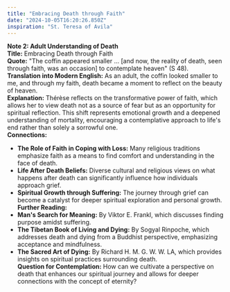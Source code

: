 ```yaml
---
title: "Embracing Death through Faith"
date: "2024-10-05T16:20:26.850Z"
inspiration: "St. Teresa of Avila"
---
```


**Note 2: Adult Understanding of Death**  
**Title:** Embracing Death through Faith  
**Quote:** "The coffin appeared smaller ... [and now, the reality of death, seen through faith, was an occasion] to contemplate heaven" (S 48).  
**Translation into Modern English:** As an adult, the coffin looked smaller to me, and through my faith, death became a moment to reflect on the beauty of heaven.  
**Explanation:** Thérèse reflects on the transformative power of faith, which allows her to view death not as a source of fear but as an opportunity for spiritual reflection. This shift represents emotional growth and a deepened understanding of mortality, encouraging a contemplative approach to life's end rather than solely a sorrowful one.  
**Connections:**  
- **The Role of Faith in Coping with Loss:** Many religious traditions emphasize faith as a means to find comfort and understanding in the face of death.  
- **Life After Death Beliefs:** Diverse cultural and religious views on what happens after death can significantly influence how individuals approach grief.  
- **Spiritual Growth through Suffering:** The journey through grief can become a catalyst for deeper spiritual exploration and personal growth.  
**Further Reading:**  
- **Man's Search for Meaning:** By Viktor E. Frankl, which discusses finding purpose amidst suffering.  
- **The Tibetan Book of Living and Dying:** By Sogyal Rinpoche, which addresses death and dying from a Buddhist perspective, emphasizing acceptance and mindfulness.  
- **The Sacred Art of Dying:** By Richard H. M. G. W. W. LA, which provides insights on spiritual practices surrounding death.  
**Question for Contemplation:** How can we cultivate a perspective on death that enhances our spiritual journey and allows for deeper connections with the concept of eternity?
